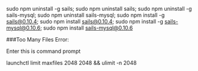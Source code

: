 sudo npm uninstall -g sails; sudo npm uninstall sails; sudo npm uninstall -g sails-mysql; sudo npm uninstall sails-mysql; sudo npm install -g sails@0.10.4; sudo npm install sails@0.10.4; sudo npm install -g sails-mysql@0.10.6; sudo npm install sails-mysql@0.10.6


###Too Many Files Error:

Enter this is command prompt

launchctl limit maxfiles 2048 2048 && ulimit -n 2048
